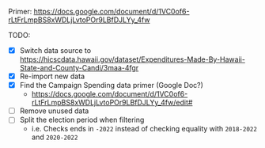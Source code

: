 Primer: https://docs.google.com/document/d/1VC0of6-rLtFrLmpBS8xWDLjLvtoPOr9LBfDJLYy_4fw

TODO:
- [x] Switch data source to https://hicscdata.hawaii.gov/dataset/Expenditures-Made-By-Hawaii-State-and-County-Candi/3maa-4fgr
- [x] Re-import new data
- [x] Find the Campaign Spending data primer (Google Doc?)
  - https://docs.google.com/document/d/1VC0of6-rLtFrLmpBS8xWDLjLvtoPOr9LBfDJLYy_4fw/edit#
- [ ] Remove unused data
- [ ] Split the election period when filtering
  - i.e. Checks ends in `-2022` instead of checking equality with `2018-2022` and `2020-2022`

